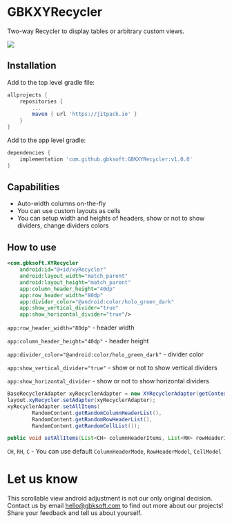 # GBKXYRecycler

Two-way Recycler to display tables or arbitrary custom views.

![](images/ui.gif)

## Installation
Add to the top level gradle file:
```groovy
allprojects {
    repositories {
        ...
        maven { url 'https://jitpack.io' }
    }
}
```

Add to the app level gradle:
```groovy
dependencies {
    implementation 'com.github.gbksoft:GBKXYRecycler:v1.0.0'
}
```

## Capabilities

- Auto-width columns on-the-fly
- You can use custom layouts as cells
- You can setup width and heights of headers, show or not to show dividers, change dividers colors 


## How to use

```xml
<com.gbksoft.XYRecycler
    android:id="@+id/xyRecycler"
    android:layout_width="match_parent"
    android:layout_height="match_parent"
    app:column_header_height="40dp"
    app:row_header_width="80dp"
    app:divider_color="@android:color/holo_green_dark"
    app:show_vertical_divider="true"
    app:show_horizontal_divider="true"/>
```

`app:row_header_width="80dp"` - header width

`app:column_header_height="40dp"` - header height

`app:divider_color="@android:color/holo_green_dark"` - divider color

`app:show_vertical_divider="true"` - show or not to show vertical dividers

`app:show_horizontal_divider` - show or not to show horizontal dividers

```java
BaseRecyclerAdapter xyRecyclerAdapter = new XYRecyclerAdapter(getContext());
layout.xyRecycler.setAdapter(xyRecyclerAdapter);
xyRecyclerAdapter.setAllItems(
        RandomContent.getRandomColumnHeaderList(),
        RandomContent.getRandomRowHeaderList(),
        RandomContent.getRandomCellList());
```

```java
public void setAllItems(List<CH> columnHeaderItems, List<RH> rowHeaderItems, List<List<C>> cellItems)
```

`CH`, `RH`, `C` - You can use default `ColumnHeaderMode`, `RowHeaderModel`, `CellModel`


# Let us know
This scrollable view android adjustment is not our only original decision. Contact us by email [hello@gbksoft.com](hello@gbksoft.com) to find out more about our projects! Share your feedback and tell us about yourself. 